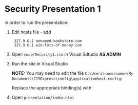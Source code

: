 # Security Presentation 1

In order to run the presentation:

1. Edit hosts file - add

        127.0.0.1 unnamed-bookstore.com
        127.0.0.1 win-lots-of-money.com

2. Open `code/Security1.sln` in Visual Sdtudio **AS ADMIN**
3. Run the site in Visual Studio

    **NOTE:** You may need to edit the file `C:\Users\<username>\My Documents\IISExpress\config\applicationhost.config`:
    
    Replace the appropriate binding(s) with:   
        <binding protocol="http" bindingInformation="*:62331:unnamed-bookstore.com" />
        <binding protocol="http" bindingInformation="*:62331:win-lots-of-money.com" />

4. Open `presentation/index.html`